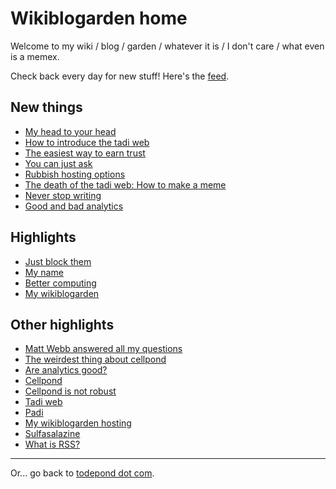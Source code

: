 # Wikiblogarden home

Welcome to my wiki / blog / garden / whatever it is / I don't care / what even is a memex.

Check back every day for new stuff! Here's the [feed](/feed).

## New things

- [My head to your head](my-wikiblogarden/hosting/journey)
- [How to introduce the tadi web](tadi-web/entry-points)
- [The easiest way to earn trust](sayings/trust)
- [You can just ask](sayings/just-ask)
- [Rubbish hosting options](./my-wikiblogarden/hosting/rubbish-options)
- [The death of the tadi web: How to make a meme](./tadi-web/death-meme)
- [Never stop writing](art/never-stop-writing)
- [Good and bad analytics](./social-media/analytics/good-and-bad)

## Highlights

- [Just block them](./social-media/just-block-them)
- [My name](./my-name)
- [Better computing](./better-computing)
- [My wikiblogarden](./my-wikiblogarden)

## Other highlights

- [Matt Webb answered all my questions](./social-media/what-is-rss/matt-webb-answered)
- [The weirdest thing about cellpond](./cellpond/the-weirdest-thing)
- [Are analytics good?](./social-media/analytics)
- [Cellpond](./cellpond)
- [Cellpond is not robust](./cellpond/is-not-robust)
- [Tadi web](./tadi-web)
- [Padi](./tadi-web/padi)
- [My wikiblogarden hosting](./my-wikiblogarden/hosting)
- [Sulfasalazine](./health/sulfasalazine)
- [What is RSS?](./social-media/what-is-rss)

<hr>

Or... go back to [todepond dot com](/).
